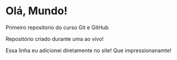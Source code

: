 # Olá, Mundo!
 Primeiro repositorio do curso Git e GitHub

 Repositório criado durante uma ao vivo!
 
 Essa linha eu adicionei diretamente no site! Que impressionanamte!
